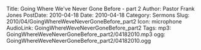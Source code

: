 Title: Going Where We've Never Gone Before - part 2
Author: Pastor Frank Jones
PostDate: 2010-04-18
Date: 2010-04-18
Category: Sermons
Slug: 2010/04/GoingWhereWeveNeverGoneBefore_part2
Icon: microphone
AudioLink: GoingWhereWeveNeverGoneBefore_part2
Tags: 
mp3: GoingWhereWeveNeverGoneBefore_part2/04182010.mp3
ogg: GoingWhereWeveNeverGoneBefore_part2/04182010.ogg
